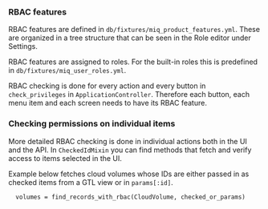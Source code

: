 ### RBAC features

RBAC features are defined in `db/fixtures/miq_product_features.yml`. These are
organized in a tree structure that can be seen in the Role editor under
Settings.

RBAC features are assigned to roles. For the built-in roles this is predefined in `db/fixtures/miq_user_roles.yml`.

RBAC checking is done for every action and every button in `check_privileges`
in `ApplicationController`. Therefore each button, each menu item and each
screen needs to have its RBAC feature.

### Checking permissions on individual items

More detailed RBAC checking is done in individual actions both in the UI and
the API. In `CheckedIdMixin` you can find methods that fetch and verify access
to items selected in the UI.

Example below fetches cloud volumes whose IDs are either passed in as checked
items from a GTL view or in `params[:id]`.


```
  volumes = find_records_with_rbac(CloudVolume, checked_or_params)
```
